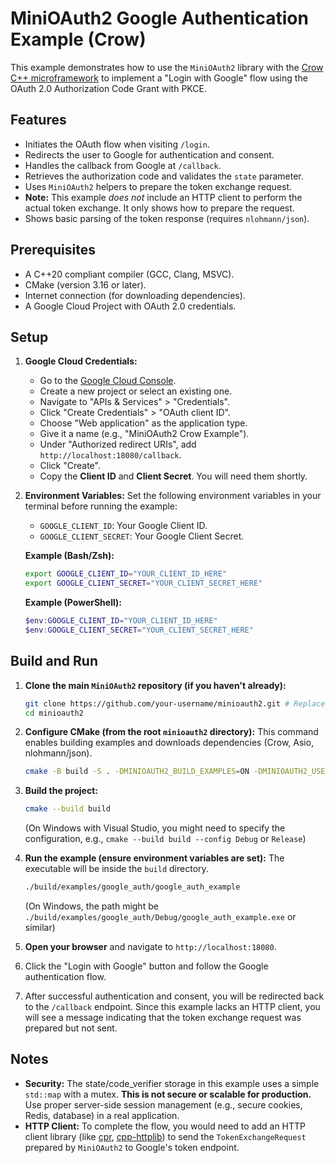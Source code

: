 # MiniOAuth2 Google Authentication Example (Crow)

This example demonstrates how to use the `MiniOAuth2` library with the [Crow C++ microframework](https://github.com/CrowCpp/Crow) to implement a "Login with Google" flow using the OAuth 2.0 Authorization Code Grant with PKCE.

## Features

- Initiates the OAuth flow when visiting `/login`.
- Redirects the user to Google for authentication and consent.
- Handles the callback from Google at `/callback`.
- Retrieves the authorization code and validates the `state` parameter.
- Uses `MiniOAuth2` helpers to prepare the token exchange request.
- **Note:** This example *does not* include an HTTP client to perform the actual token exchange. It only shows how to prepare the request.
- Shows basic parsing of the token response (requires `nlohmann/json`).

## Prerequisites

- A C++20 compliant compiler (GCC, Clang, MSVC).
- CMake (version 3.16 or later).
- Internet connection (for downloading dependencies).
- A Google Cloud Project with OAuth 2.0 credentials.

## Setup

1.  **Google Cloud Credentials:**
    *   Go to the [Google Cloud Console](https://console.cloud.google.com/).
    *   Create a new project or select an existing one.
    *   Navigate to "APIs & Services" > "Credentials".
    *   Click "Create Credentials" > "OAuth client ID".
    *   Choose "Web application" as the application type.
    *   Give it a name (e.g., "MiniOAuth2 Crow Example").
    *   Under "Authorized redirect URIs", add `http://localhost:18080/callback`.
    *   Click "Create".
    *   Copy the **Client ID** and **Client Secret**. You will need them shortly.

2.  **Environment Variables:**
    Set the following environment variables in your terminal before running the example:
    *   `GOOGLE_CLIENT_ID`: Your Google Client ID.
    *   `GOOGLE_CLIENT_SECRET`: Your Google Client Secret.

    **Example (Bash/Zsh):**
    ```bash
    export GOOGLE_CLIENT_ID="YOUR_CLIENT_ID_HERE"
    export GOOGLE_CLIENT_SECRET="YOUR_CLIENT_SECRET_HERE"
    ```

    **Example (PowerShell):**
    ```powershell
    $env:GOOGLE_CLIENT_ID="YOUR_CLIENT_ID_HERE"
    $env:GOOGLE_CLIENT_SECRET="YOUR_CLIENT_SECRET_HERE"
    ```

## Build and Run

1.  **Clone the main `MiniOAuth2` repository (if you haven't already):**
    ```bash
    git clone https://github.com/your-username/minioauth2.git # Replace with actual URL
    cd minioauth2
    ```

2.  **Configure CMake (from the root `minioauth2` directory):**
    This command enables building examples and downloads dependencies (Crow, Asio, nlohmann/json).
    ```bash
    cmake -B build -S . -DMINIOAUTH2_BUILD_EXAMPLES=ON -DMINIOAUTH2_USE_NLOHMANN_JSON=ON
    ```

3.  **Build the project:**
    ```bash
    cmake --build build
    ```
    (On Windows with Visual Studio, you might need to specify the configuration, e.g., `cmake --build build --config Debug` or `Release`)

4.  **Run the example (ensure environment variables are set):**
    The executable will be inside the `build` directory.
    ```bash
    ./build/examples/google_auth/google_auth_example
    ```
    (On Windows, the path might be `./build/examples/google_auth/Debug/google_auth_example.exe` or similar)

5.  **Open your browser** and navigate to `http://localhost:18080`.

6.  Click the "Login with Google" button and follow the Google authentication flow.

7.  After successful authentication and consent, you will be redirected back to the `/callback` endpoint. Since this example lacks an HTTP client, you will see a message indicating that the token exchange request was prepared but not sent.

## Notes

- **Security:** The state/code_verifier storage in this example uses a simple `std::map` with a mutex. **This is not secure or scalable for production.** Use proper server-side session management (e.g., secure cookies, Redis, database) in a real application.
- **HTTP Client:** To complete the flow, you would need to add an HTTP client library (like [cpr](https://github.com/libcpr/cpr), [cpp-httplib](https://github.com/yhirose/cpp-httplib)) to send the `TokenExchangeRequest` prepared by `MiniOAuth2` to Google's token endpoint. 
